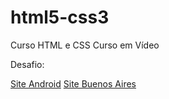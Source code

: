 # html5-css3
 Curso HTML e CSS Curso em Vídeo

Desafio:

<a href="https://thi4g0-minerv4.github.io/html5-css3/modulo-02/desafios/projetosite/">Site Android</a>
<a href="https://thi4g0-minerv4.github.io/html5-css3/modulo-02/desafios/projetosite/">Site Buenos Aires</a>